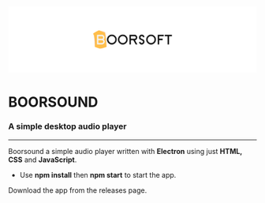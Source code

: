 ![Boorsoft logo](/assets/icons/boorsoft-logo-small.png)

# BOORSOUND
### A simple desktop audio player

----------------------------------------------------------------------------------------------

Boorsound a simple audio player written with **Electron** using just **HTML, CSS** and **JavaScript**.

*   Use **npm install** then **npm start** to start the app.

Download the app from the releases page.